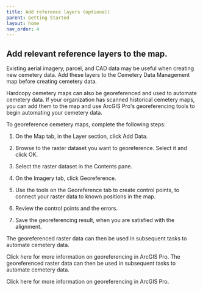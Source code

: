 ```yaml
---
title: Add reference layers (optional)
parent: Getting Started
layout: home
nav_order: 4
---
```

## Add relevant reference layers to the map.
Existing aerial imagery, parcel, and CAD data may be useful when creating new cemetery data. Add these layers to the Cemetery Data Management map before creating cemetery data.

Hardcopy cemetery maps can also be georeferenced and used to automate cemetery data. If your organization has scanned historical cemetery maps, you can add them to the map and use ArcGIS Pro's georeferencing tools to begin automating your cemetery data.

To georeference cemetery maps, complete the following steps:

1. On the Map tab, in the Layer section, click Add Data.

2. Browse to the raster dataset you want to georeference. Select it and click OK.

3. Select the raster dataset in the Contents pane.

4. On the Imagery tab, click Georeference.

5. Use the tools on the Georeference tab to create control points, to connect your raster data to known positions in the map.

6. Review the control points and the errors.

7. Save the georeferencing result, when you are satisfied with the alignment.

The georeferenced raster data can then be used in subsequent tasks to automate cemetery data.

Click here for more information on georeferencing in ArcGIS Pro.
The georeferenced raster data can then be used in subsequent tasks to
automate cemetery data.

Click here for more information on georeferencing in ArcGIS Pro.
